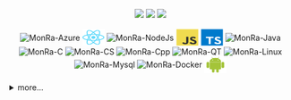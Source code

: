 <!--Hello
<h2><img src="https://emojis.slackmojis.com/emojis/images/1531849430/4246/blob-sunglasses.gif?1531849430" width="30"/> Hi 👋 , I'm MonRá! <img src="https://media.giphy.com/media/12oufCB0MyZ1Go/giphy.gif" width="50"></h2>
-->

<div>
  </p>
  <div align="center">
   <a href="https://www.facebook.com/ramon.chaib" target="_blank"><img src="https://img.shields.io/badge/-Facebook-%230077B5?style=for-the-badge&logo=facebook&logoColor=white" target="_blank"></a> 
  <a href="https://www.instagram.com/monrapps/" target="_blank"><img src="https://img.shields.io/badge/-Instagram-%23E4405F?style=for-the-badge&logo=instagram&logoColor=white" target="_blank"></a>
  <a href="https://www.linkedin.com/in/ramon-chaib-27007635/" target="_blank"><img src="https://img.shields.io/badge/-LinkedIn-%230077B5?style=for-the-badge&logo=linkedin&logoColor=white" target="_blank"></a>   
</div>
  
 <div style="display: inline_block" align="center"><br>
  <img align="center" alt="MonRa-Azure" height="30" width="40" src="https://cdn.jsdelivr.net/gh/devicons/devicon/icons/azure/azure-original.svg">
  <img align="center" alt="MonRa-React" height="30" width="40" src="https://raw.githubusercontent.com/devicons/devicon/master/icons/react/react-original.svg">
  <img align="center" alt="MonRa-NodeJs" height="30" width="40" src="https://cdn.jsdelivr.net/gh/devicons/devicon/icons/nodejs/nodejs-original.svg">
  <img align="center" alt="MonRa-Js" height="30" width="40" src="https://raw.githubusercontent.com/devicons/devicon/master/icons/javascript/javascript-original.svg">     <img align="center" alt="MonRa-Ts" height="30" width="40" src="https://raw.githubusercontent.com/devicons/devicon/master/icons/typescript/typescript-original.svg">
  <img align="center" alt="MonRa-Java" height="30" width="40" src="https://cdn.jsdelivr.net/gh/devicons/devicon/icons/java/java-original.svg">
  <img align="center" alt="MonRa-C" height="30" width="40" src="https://cdn.jsdelivr.net/gh/devicons/devicon/icons/c/c-original.svg">
  <img align="center" alt="MonRa-CS" height="30" width="40" src="https://cdn.jsdelivr.net/gh/devicons/devicon/icons/csharp/csharp-original.svg">
  <img align="center" alt="MonRa-Cpp" height="30" width="40" src="https://cdn.jsdelivr.net/gh/devicons/devicon/icons/cplusplus/cplusplus-original.svg">
  <img align="center" alt="MonRa-QT" height="30" width="40" src="https://cdn.jsdelivr.net/gh/devicons/devicon/icons/qt/qt-original.svg">
  <img align="center" alt="MonRa-Linux" height="30" width="40" src="https://cdn.jsdelivr.net/gh/devicons/devicon/icons/linux/linux-original.svg">
  <img align="center" alt="MonRa-Mysql" height="30" width="40" src="https://cdn.jsdelivr.net/gh/devicons/devicon/icons/mysql/mysql-original.svg">
  <img align="center" alt="MonRa-Docker" height="30" width="40" src="https://cdn.jsdelivr.net/gh/devicons/devicon/icons/docker/docker-original.svg">  
  <img align="center" alt="MonRa-Android" height="30" width="40" src="https://github.com/devicons/devicon/blob/master/icons/android/android-original.svg">
  
</div>
</a>

</br>
<!--
[![github activity graph](https://activity-graph.herokuapp.com/graph?username=monrapps&theme=chartreuse-dark)](https://github.com/monrapps/)
-->
<div>
<details>
      <summary>more...</summary>
      
<!--
### <img src="https://media.giphy.com/media/VgCDAzcKvsR6OM0uWg/giphy.gif" width="50"> A little more about me...  

```javascript
const monra = {
    pronouns: "He" | "Him",
    code: ["any"],
    askMeAbout: ["any"],
    technologies: {
        backEnd: {
            js: ["any"],
        },
        mobileApp: {
            native: ["Android Development"]
        },
        devOps: ["AWS", "Docker🐳", "Route53", "Nginx"],
        databases: ["mongo", "MySql", "sqlite"],
        misc: ["Firebase", "Socket.IO", "selenium", "open-cv", "php", "SuiteApp"]
    },
    architecture: ["Serverless Architecture", "Progressive web applications", "Single page applications"],
    currentFocus: "Building Robots to ease opertations",
    funFact: "There are two ways to write error-free programs; only the third one works"
};
```
-->

---
<!--START_SECTION:waka-->
![Code Time](http://img.shields.io/badge/Code%20Time-1%2C211%20hrs%2027%20mins-blue)

![Profile Views](http://img.shields.io/badge/Profile%20Views-0-blue)

![Lines of code](https://img.shields.io/badge/From%20Hello%20World%20I%27ve%20Written-3.3%20million%20lines%20of%20code-blue)

**🐱 My GitHub Data** 

> 📦 65.0 kB Used in GitHub's Storage 
 > 
> 🏆 2,494 Contributions in the Year 2025
 > 
> 🚫 Not Opted to Hire
 > 
> 📜 24 Public Repositories 
 > 
> 🔑 20 Private Repositories 
 > 
**I'm an Early 🐤** 

```text
🌞 Morning                9313 commits        ████████░░░░░░░░░░░░░░░░░   32.99 % 
🌆 Daytime                12064 commits       ███████████░░░░░░░░░░░░░░   42.74 % 
🌃 Evening                4229 commits        ████░░░░░░░░░░░░░░░░░░░░░   14.98 % 
🌙 Night                  2620 commits        ██░░░░░░░░░░░░░░░░░░░░░░░   09.28 % 
```
📅 **I'm Most Productive on Thursday** 

```text
Monday                   5167 commits        █████░░░░░░░░░░░░░░░░░░░░   18.31 % 
Tuesday                  5166 commits        █████░░░░░░░░░░░░░░░░░░░░   18.30 % 
Wednesday                5311 commits        █████░░░░░░░░░░░░░░░░░░░░   18.82 % 
Thursday                 6116 commits        █████░░░░░░░░░░░░░░░░░░░░   21.67 % 
Friday                   4020 commits        ████░░░░░░░░░░░░░░░░░░░░░   14.24 % 
Saturday                 1383 commits        █░░░░░░░░░░░░░░░░░░░░░░░░   04.90 % 
Sunday                   1063 commits        █░░░░░░░░░░░░░░░░░░░░░░░░   03.77 % 
```


📊 **This Week I Spent My Time On** 

```text
🕑︎ Time Zone: America/Sao_Paulo

💬 Programming Languages: 
Other                    15 hrs 54 mins      █████████████████░░░░░░░░   68.28 % 
Bash                     2 hrs 26 mins       ███░░░░░░░░░░░░░░░░░░░░░░   10.52 % 
Markdown                 1 hr 15 mins        █░░░░░░░░░░░░░░░░░░░░░░░░   05.40 % 
Makefile                 1 hr 6 mins         █░░░░░░░░░░░░░░░░░░░░░░░░   04.79 % 
C                        55 mins             █░░░░░░░░░░░░░░░░░░░░░░░░   03.96 % 

🔥 Editors: 
VS Code                  23 hrs 17 mins      █████████████████████████   100.00 % 

🐱‍💻 Projects: 
gww-v6i                  17 hrs 40 mins      ███████████████████░░░░░░   75.90 % 
gww-v6i_jiga             2 hrs 31 mins       ███░░░░░░░░░░░░░░░░░░░░░░   10.87 % 
Markdown                 1 hr 17 mins        █░░░░░░░░░░░░░░░░░░░░░░░░   05.53 % 
zmqslip                  27 mins             ░░░░░░░░░░░░░░░░░░░░░░░░░   01.99 % 
buildroot                26 mins             ░░░░░░░░░░░░░░░░░░░░░░░░░   01.90 % 

💻 Operating System: 
WSL                      21 hrs 59 mins      ████████████████████████░   94.47 % 
Windows                  1 hr 17 mins        █░░░░░░░░░░░░░░░░░░░░░░░░   05.53 % 
```

**I Mostly Code in C++** 

```text
C                        15 repos            ████░░░░░░░░░░░░░░░░░░░░░   17.24 % 
JavaScript               9 repos             ███░░░░░░░░░░░░░░░░░░░░░░   10.34 % 
Python                   9 repos             ███░░░░░░░░░░░░░░░░░░░░░░   10.34 % 
Shell                    6 repos             ██░░░░░░░░░░░░░░░░░░░░░░░   06.90 % 
HTML                     6 repos             ██░░░░░░░░░░░░░░░░░░░░░░░   06.90 % 
```



**Timeline**

![Lines of Code chart](https://raw.githubusercontent.com/monrapps/monrapps/master/assets/bar_graph.png)


 Last Updated on 22/06/2025 02:05:28 UTC
<!--END_SECTION:waka-->
